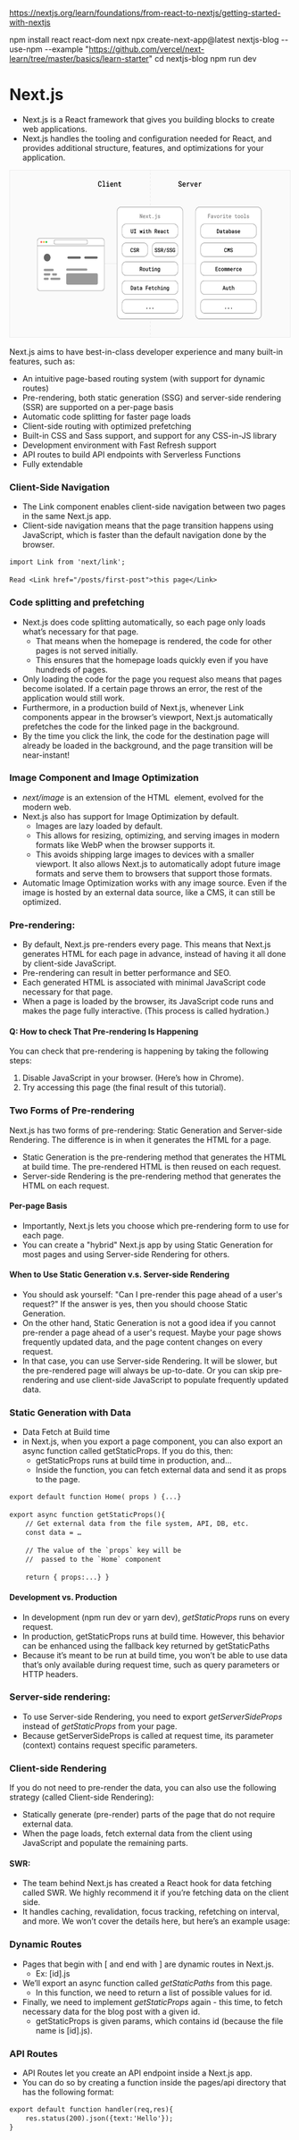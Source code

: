 https://nextjs.org/learn/foundations/from-react-to-nextjs/getting-started-with-nextjs


npm install react react-dom next
npx create-next-app@latest nextjs-blog --use-npm --example "https://github.com/vercel/next-learn/tree/master/basics/learn-starter"
cd nextjs-blog
npm run dev

# Next.js
- Next.js is a React framework that gives you building blocks to create web applications.
- Next.js handles the tooling and configuration needed for React, and provides additional structure, features, and optimizations for your application.

<p align='center'>
    <img src="/.images/nextjs.png" height=300>
</p>

Next.js aims to have best-in-class developer experience and many built-in features, such as:
- An intuitive page-based routing system (with support for dynamic routes)
- Pre-rendering, both static generation (SSG) and server-side rendering (SSR) are supported on a per-page basis
- Automatic code splitting for faster page loads
- Client-side routing with optimized prefetching
- Built-in CSS and Sass support, and support for any CSS-in-JS library
- Development environment with Fast Refresh support
- API routes to build API endpoints with Serverless Functions
- Fully extendable

### Client-Side Navigation
- The Link component enables client-side navigation between two pages in the same Next.js app.
- Client-side navigation means that the page transition happens using JavaScript, which is faster than the default navigation done by the browser.

```
import Link from 'next/link';

Read <Link href="/posts/first-post">this page</Link>
```

### Code splitting and prefetching
- Next.js does code splitting automatically, so each page only loads what’s necessary for that page. 
  - That means when the homepage is rendered, the code for other pages is not served initially.
  - This ensures that the homepage loads quickly even if you have hundreds of pages.
- Only loading the code for the page you request also means that pages become isolated. If a certain page throws an error, the rest of the application would still work.
- Furthermore, in a production build of Next.js, whenever Link components appear in the browser’s viewport, Next.js automatically prefetches the code for the linked page in the background. 
- By the time you click the link, the code for the destination page will already be loaded in the background, and the page transition will be near-instant!

### Image Component and Image Optimization
- <i>next/image</i> is an extension of the HTML <img> element, evolved for the modern web.
- Next.js also has support for Image Optimization by default. 
  - Images are lazy loaded by default. 
  - This allows for resizing, optimizing, and serving images in modern formats like WebP when the browser supports it. 
  - This avoids shipping large images to devices with a smaller viewport. It also allows Next.js to automatically adopt future image formats and serve them to browsers that support those formats.
- Automatic Image Optimization works with any image source. Even if the image is hosted by an external data source, like a CMS, it can still be optimized.

### Pre-rendering:
- By default, Next.js pre-renders every page. This means that Next.js generates HTML for each page in advance, instead of having it all done by client-side JavaScript. 
- Pre-rendering can result in better performance and SEO.
- Each generated HTML is associated with minimal JavaScript code necessary for that page. 
- When a page is loaded by the browser, its JavaScript code runs and makes the page fully interactive. (This process is called hydration.)
	
	
#### Q: How to check That Pre-rendering Is Happening
You can check that pre-rendering is happening by taking the following steps:
1. Disable JavaScript in your browser. (Here’s how in Chrome).
2. Try accessing this page (the final result of this tutorial).
	
	
### Two Forms of Pre-rendering
Next.js has two forms of pre-rendering: Static Generation and Server-side Rendering. The difference is in when it generates the HTML for a page.
- Static Generation is the pre-rendering method that generates the HTML at build time. The pre-rendered HTML is then reused on each request.
- Server-side Rendering is the pre-rendering method that generates the HTML on each request.

#### Per-page Basis
- Importantly, Next.js lets you choose which pre-rendering form to use for each page. 
- You can create a "hybrid" Next.js app by using Static Generation for most pages and using Server-side Rendering for others.

#### When to Use Static Generation v.s. Server-side Rendering
- You should ask yourself: "Can I pre-render this page ahead of a user's request?" If the answer is yes, then you should choose Static Generation.
- On the other hand, Static Generation is not a good idea if you cannot pre-render a page ahead of a user's request. Maybe your page shows frequently updated data, and the page content changes on every request.
- In that case, you can use Server-side Rendering. It will be slower, but the pre-rendered page will always be up-to-date. Or you can skip pre-rendering and use client-side JavaScript to populate frequently updated data.

### Static Generation with Data
- Data Fetch at Build time
- in Next.js, when you export a page component, you can also export an async function called getStaticProps. If you do this, then:
  - getStaticProps runs at build time in production, and…
  - Inside the function, you can fetch external data and send it as props to the page.

```
export default function Home( props ) {...}

export async function getStaticProps(){
	// Get external data from the file system, API, DB, etc.
	const data = …
	
	// The value of the `props` key will be
	//  passed to the `Home` component
	
	return { props:...} }
```	
	
#### Development vs. Production
- In development (npm run dev or yarn dev), <i>getStaticProps</i> runs on every request.
- In production, getStaticProps runs at build time. However, this behavior can be enhanced using the fallback key returned by getStaticPaths
- Because it’s meant to be run at build time, you won’t be able to use data that’s only available during request time, such as query parameters or HTTP headers.


### Server-side rendering:
- To use Server-side Rendering, you need to export <i>getServerSideProps</i> instead of <i>getStaticProps</i> from your page.
- Because getServerSideProps is called at request time, its parameter (context) contains request specific parameters.

### Client-side Rendering
If you do not need to pre-render the data, you can also use the following strategy (called Client-side Rendering):
- Statically generate (pre-render) parts of the page that do not require external data.
- When the page loads, fetch external data from the client using JavaScript and populate the remaining parts.

#### SWR:
- The team behind Next.js has created a React hook for data fetching called SWR. We highly recommend it if you’re fetching data on the client side. 
- It handles caching, revalidation, focus tracking, refetching on interval, and more. We won’t cover the details here, but here’s an example usage:

### Dynamic Routes
- Pages that begin with [ and end with ] are dynamic routes in Next.js.
  - Ex: [id].js
- We’ll export an async function called <i>getStaticPaths</i> from this page. 
  - In this function, we need to return a list of possible values for id.
- Finally, we need to implement <i>getStaticProps</i> again - this time, to fetch necessary data for the blog post with a given id. 
  - getStaticProps is given params, which contains id (because the file name is [id].js).

### API Routes
- API Routes let you create an API endpoint inside a Next.js app. 
- You can do so by creating a function inside the pages/api directory that has the following format:

```
export default function handler(req,res){
    res.status(200).json({text:'Hello'});
}
```
